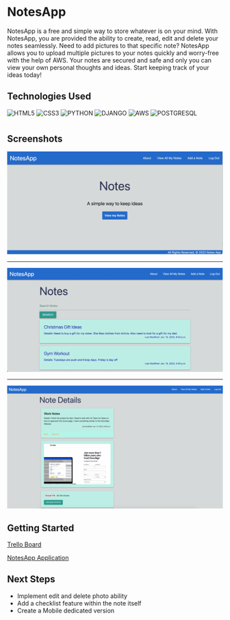 <h1>NotesApp</h1>

NotesApp is a free and simple way to store whatever is on your mind. With NotesApp, you are provided the ability to create, read, edit and delete your notes seamlessly. Need to add pictures to that specific note? NotesApp allows you to upload multiple pictures to your notes quickly and worry-free with the help of AWS. Your notes are secured and safe and only you can view your own personal thoughts and ideas. Start keeping track of your ideas today! 

<h2>Technologies Used</h2>

 ![HTML5](https://img.shields.io/badge/HTML5-E34F26?style=for-the-badge&logo=html5&logoColor=white)
 ![CSS3](https://img.shields.io/badge/css3-%231572B6.svg?style=for-the-badge&logo=css3&logoColor=white)
 ![PYTHON](https://img.shields.io/badge/Python-FFD43B?style=for-the-badge&logo=python&logoColor=blue)
 ![DJANGO](https://img.shields.io/badge/Django-092E20?style=for-the-badge&logo=django&logoColor=green)
 ![AWS](https://img.shields.io/badge/Amazon_AWS-FF9900?style=for-the-badge&logo=amazonaws&logoColor=white)
 ![POSTGRESQL](https://img.shields.io/badge/PostgreSQL-316192?style=for-the-badge&logo=postgresql&logoColor=white)
 
# <h2>Screenshots</h2>

<img src="notes_app/main_app/static/screenshots/home_page.png"/>

<hr>

<img src="notes_app/main_app/static/screenshots/user_index_view.png"/>

<hr>

<img src="notes_app/main_app/static/screenshots/details.png"/>

<h2>Getting Started</h2>

<a href="https://trello.com/b/zC3AmA5H/project3">Trello Board</a>

<a href="">NotesApp Application</a>

<h2>Next Steps</h2>

<ul>
  <li>Implement edit and delete photo ability</li>
  <li>Add a checklist feature within the note itself</li>
  <li>Create a Mobile dedicated version</li>
</ul>
